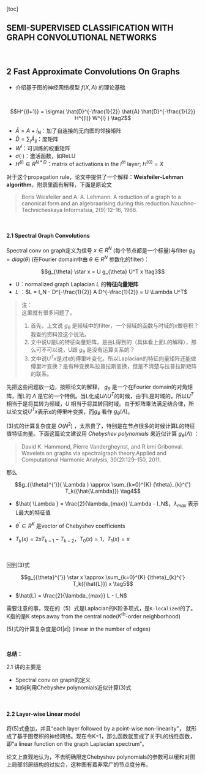[toc]

## SEMI-SUPERVISED CLASSIFICATION WITH GRAPH CONVOLUTIONAL NETWORKS

<br>

## 2 Fast Approximate Convolutions On Graphs

- 介绍基于图的神经网络模型 $f(X, A)$ 的理论基础

<br>

$$H^{(l+1)} = \sigma( \hat{D}^{-\frac{1}{2}} \hat{A} \hat{D}^{-\frac{1}{2}} H^{(l)} W^{l} ) \tag2$$

- $\hat{A} = A + I_N$：加了自连接的无向图的邻接矩阵
- $\hat{D} = \sum_{j} \hat{A}_{ij}$：度矩阵
- $W^{l}$：可训练的权重矩阵
- $\sigma(\cdot)$：激活函数，如ReLU
- $H^{(l)} \in R^{N * D}$：matrix of activations in the $l^{th}$ layer; $H^{(0)} = X$

对于这个propagation rule，论文中提供了一个解释：**Weisfeiler-Lehman algorithm**，附录里面有解释，下面是原论文
>Boris Weisfeiler and A. A. Lehmann.  A reduction of a graph to a canonical form and an algebraarising during this reduction.Nauchno-Technicheskaya Informatsia, 2(9):12–16, 1968.

<br>

#### 2.1 Spectral Graph Convolutions

Spectral conv on graph定义为信号 $x \in R^{N}$ (每个节点都是一个标量)与filter $g_{\theta} = diag(\theta)$ (在Fourier domain中由 $\theta \in R^{N}$ 参数化的filter)：

$$g_{\theta} \star x = U g_{\theta} U^T x \tag3$$

- U：normalized graph Laplacian *L* 的**特征向量矩阵**
- *L* ：$L = I_N - D^{-\frac{1}{2}} A D^{-\frac{1}{2}} = U \Lambda U^T$

>注：<br>
这里就有很多问题了。
> 1. 首先，上文说 $g_{\theta}$ 是频域中的filter，一个频域的函数与时域的x做卷积？我查的资料没这个说法。
> 2. 文中说U是L的特征向量矩阵，是由L得到的（具体看上面L的解释），那么可不可以说，U跟 $g_{\theta}$ 是没有运算关系的？
> 3. 文中说$U^T x$是对x的傅里叶变化。所以Laplacian的特征向量矩阵还能做傅里叶变换？是有种变换叫拉普拉斯变换，但是不清楚与拉普拉斯矩阵的联系。

先把这些问题放一边，按照论文的解释， $g_{\theta}$ 是一个在Fourier domain的对角矩阵，而L的 $\Lambda$ 是它的一个特例。当L化成$U \Lambda U^T$的时候，由于L是时域的，所以$U^T$ 相当于是将其转为频域，$U$ 相当于将其转回时域。由于矩阵乘法满足结合律，所以论文说$U^T x$表示x的傅里叶变换，而$g_{\theta}$ 看作 $g_{\theta}( \Lambda )$。

(3)式的计算复杂度是 $O(N^2)$ ，太昂贵了，特别是在节点很多的时候计算L的特征值特征向量。下面这篇论文建议用 *Chebyshev polynomials* 来近似计算 $g_{\theta}( \Lambda )$ ：

>David K. Hammond, Pierre Vandergheynst, and R ́emi Gribonval.  Wavelets on graphs via spectralgraph theory.Applied and Computational Harmonic Analysis, 30(2):129–150, 2011.

那么

$$g_{{\theta}^{'}}( \Lambda ) \approx \sum_{k=0}^{K} {\theta}_{k}^{'} T_k({\hat{\Lambda}}) \tag4$$

- $\hat{ \Lambda } = \frac{2}{\lambda_{max}} \Lambda - I_N$，$\lambda_{max}$ 表示L最大的特征值

- $\theta^{'} \in R^K$ 是vector of Chebyshev coefficients

- $T_k(x) = 2 x T_{k-1} - T_{k-2}$，$T_0(x) = 1$，$T_1(x) = x$

<br>

回到(3)式

$$g_{{\theta}^{'}} \star x \approx \sum_{k=0}^{K} {\theta}_{k}^{'} T_k({\hat{L}}) x \tag5$$

- $\hat{L} = \frac{2}{\lambda_{max}} L - I_N$

需要注意的事，现在的（5）式是Laplacian的K阶多项式，是`K-localized`的了。K指的是K steps away from the central node($K^{th}$-order neighborhood)

(5)式的计算复杂度是$O(|\varepsilon|)$ (linear in the number of edges)

<br>

**总结：**

2.1 讲的主要是

- Spectral conv on graph的定义
- 如何利用Chebyshev polynomials近似计算(3)式

<br>

#### 2.2 Layer-wise Linear model

将(5)式叠加，并且“each layer followed by a point-wise non-linearity”， 就形成了基于图卷积的神经网络。现在令K=1，那么函数就变成了关于L的线性函数，即“a linear function on the graph Laplacian spectrum”。

论文上直观地认为，不去明确限定Chebyshev polynomials的参数可以缓和对图上局部邻居结构的过拟合，这种图有着非常广的节点度分布。
